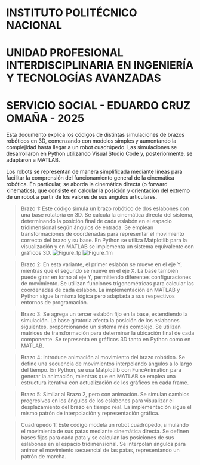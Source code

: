 # INSTITUTO POLITÉCNICO NACIONAL
# UNIDAD PROFESIONAL INTERDISCIPLINARIA EN INGENIERÍA Y TECNOLOGÍAS AVANZADAS
# SERVICIO SOCIAL - EDUARDO CRUZ OMAÑA - 2025


Esta documento explica los códigos de distintas simulaciones de brazos robóticos en 3D, comenzando con modelos simples y aumentando la complejidad hasta llegar a un robot cuadrúpedo. 
Las simulaciones se desarrollaron en Python utilizando Visual Studio Code y, posteriormente, se adaptaron a MATLAB.

Los robots se representan de manera simplificada mediante líneas para facilitar la comprensión del funcionamiento general de la cinemática robótica. En particular, se aborda 
la cinemática directa (o forward kinematics), que consiste en calcular la posición y orientación del extremo de un robot a partir de los valores de sus ángulos articulares.



> Brazo 1: Este código simula un brazo robótico de dos eslabones con una base rotatoria en 3D. Se calcula la cinemática directa del sistema, determinando la posición final de cada
> eslabón en el espacio tridimensional según ángulos de entrada. Se emplean transformaciones de coordenadas para representar el movimiento correcto del brazo y su base. En Python se
> utiliza Matplotlib para la visualización y en MATLAB se implementa un sistema equivalente con gráficos 3D.
![Figure_1p](https://github.com/user-attachments/assets/b0f76702-6fc3-40bf-b89a-455d4e348a5b) ![Figure_1m](https://github.com/user-attachments/assets/9e46fadf-2599-480c-99fc-60a0d8ad4011)


> Brazo 2: En esta variante, el primer eslabón se mueve en el eje Y, mientras que el segundo se mueve en el eje X. La base también puede girar en torno al eje Y, permitiendo
> diferentes configuraciones de movimiento. Se utilizan funciones trigonométricas para calcular las coordenadas de cada eslabón. La implementación en MATLAB y Python sigue la misma
> lógica pero adaptada a sus respectivos entornos de programación.


> Brazo 3: Se agrega un tercer eslabón fijo en la base, extendiendo la simulación. La base giratoria afecta la posición de los eslabones siguientes, proporcionando un sistema más complejo.
> Se utilizan matrices de transformación para determinar la ubicación final de cada componente. Se representa en gráficos 3D tanto en Python como en MATLAB.


> Brazo 4: Introduce animación al movimiento del brazo robótico. Se define una secuencia de movimientos interpolando ángulos a lo largo del tiempo. En Python, se usa Matplotlib con
> FuncAnimation para generar la animación, mientras que en MATLAB se emplea una estructura iterativa con actualización de los gráficos en cada frame.


> Brazo 5: Similar al Brazo 2, pero con animación. Se simulan cambios progresivos en los ángulos de los eslabones para visualizar el desplazamiento del brazo en tiempo real.
> La implementación sigue el mismo patrón de interpolación y representación gráfica.


> Cuadrúpedo 1: Este código modela un robot cuadrúpedo, simulando el movimiento de sus patas mediante cinemática directa. Se definen bases fijas para cada pata y se calculan las
> posiciones de sus eslabones en el espacio tridimensional. Se interpolan ángulos para animar el movimiento secuencial de las patas, representando un patrón de marcha.
